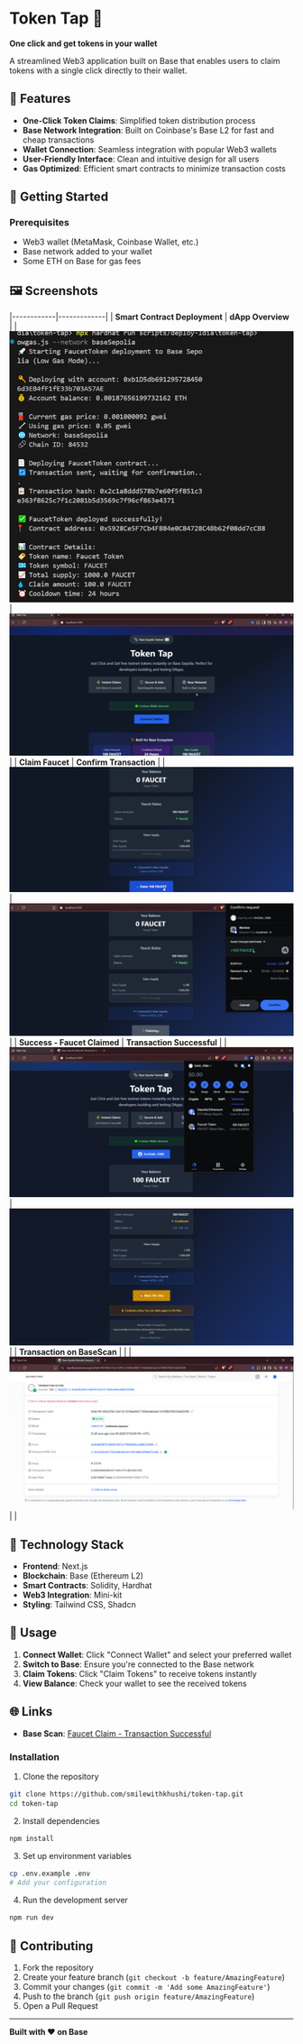 # Token Tap 🚰

**One click and get tokens in your wallet**

A streamlined Web3 application built on Base that enables users to claim tokens with a single click directly to their wallet.

## 🌟 Features

- **One-Click Token Claims**: Simplified token distribution process
- **Base Network Integration**: Built on Coinbase's Base L2 for fast and cheap transactions
- **Wallet Connection**: Seamless integration with popular Web3 wallets
- **User-Friendly Interface**: Clean and intuitive design for all users
- **Gas Optimized**: Efficient smart contracts to minimize transaction costs

## 🚀 Getting Started

### Prerequisites

- Web3 wallet (MetaMask, Coinbase Wallet, etc.)
- Base network added to your wallet
- Some ETH on Base for gas fees

## 🖼️ Screenshots
|------------|-------------|
| **Smart Contract Deployment** | **dApp Overview** |
| ![Deployed Smart Contract](./screenshots/1-sc-deployed.png) | ![dApp Overview](./screenshots/2-frontend.png) |
| **Claim Faucet** | **Confirm Transaction** |
| ![Claim Faucet](./screenshots/3-claim-faucet.png) | ![Confirm Transaction](./screenshots/4-confirm-transaction.png) | 
| **Success - Faucet Claimed** | **Transaction Successful** |
| ![Claimed Faucet](./screenshots/5-faucet-success.png) | ![Transaction Successful](./screenshots/5-trans-success.png)  |
| **Transaction on BaseScan** |  |
| ![BaseScan Activity](./screenshots/6-sepolia-basescan.png) |  |

## 🔧 Technology Stack

- **Frontend**: Next.js
- **Blockchain**: Base (Ethereum L2)
- **Smart Contracts**: Solidity, Hardhat
- **Web3 Integration**: Mini-kit
- **Styling**: Tailwind CSS, Shadcn

## 📱 Usage

1. **Connect Wallet**: Click "Connect Wallet" and select your preferred wallet
2. **Switch to Base**: Ensure you're connected to the Base network
3. **Claim Tokens**: Click "Claim Tokens" to receive tokens instantly
4. **View Balance**: Check your wallet to see the received tokens

## 🌐 Links

- **Base Scan**: [Faucet Claim - Transaction Successful](https://sepolia.basescan.org/tx/0x6e1fd1400c235e13d413c1043be8f6217269a4eb2ac61e7985b7082336e03399)



### Installation

1. Clone the repository
```bash
git clone https://github.com/smilewithkhushi/token-tap.git
cd token-tap
```

2. Install dependencies
```bash
npm install
```

3. Set up environment variables
```bash
cp .env.example .env
# Add your configuration
```

4. Run the development server
```bash
npm run dev
```

## 🤝 Contributing

1. Fork the repository
2. Create your feature branch (`git checkout -b feature/AmazingFeature`)
3. Commit your changes (`git commit -m 'Add some AmazingFeature'`)
4. Push to the branch (`git push origin feature/AmazingFeature`)
5. Open a Pull Request

---

**Built with ❤️ on Base**
